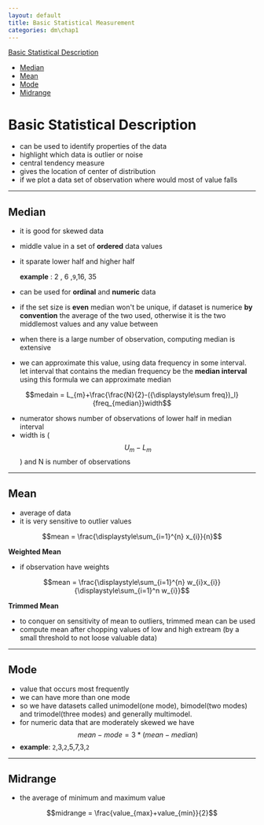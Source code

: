 ```yaml
---
layout: default
title: Basic Statistical Measurement
categories: dm\chap1
---
```

[Basic Statistical Description](#basic-statistical-description)  
 - [Median](#median)  
 - [Mean](#mean)  
 - [Mode](#mode)  
 - [Midrange](#midrange)  

# Basic Statistical Description
- can be used to identify properties of the data
- highlight which data is outlier or noise
- central tendency measure
- gives the location of center of distribution
- if we plot a data set of observation where would most of value falls

---
## Median
 - it is good for skewed data
 - middle value in a set of **ordered** data values
 - it sparate lower half and higher half  
    
    **example**  : 2 , 6 ,`9`,16, 35 

 - can be used for **ordinal** and **numeric** data
 - if the set size is **even** median won't be unique, if dataset is numerice **by convention** the average of the two used, otherwise it is the two middlemost values and any value between

 - when there is a large number of observation, computing median is extensive
 - we can approximate this value, using data frequency in some interval. let interval that contains the median frequency be the **median interval**			using this formula we can approximate median

$$medain = L_{m}+\frac{\frac{N}{2}-({\displaystyle\sum freq})_l}{freq_{median}}width$$

 - numerator shows number of observations of lower half in median interval 
 - width is ($$U_{m}-L_{m}$$) and N is number of observations

---
## Mean
- average of data  
- it is very sensitive to outlier values

$$mean = \frac{\displaystyle\sum_{i=1}^{n} x_{i}}{n}$$  

 **Weighted Mean**
- if observation have weights  

$$mean = \frac{\displaystyle\sum_{i=1}^{n} w_{i}x_{i}}{\displaystyle\sum_{i=1}^n w_{i}}$$  


 **Trimmed Mean**
 - to conquer on sensitivity of mean to outliers, trimmed mean can be used
 - compute mean after chopping values of low and high extream (by a small threshold to not loose valuable data)

---
## Mode
- value that occurs most frequently
- we can have more than one mode
- so we have datasets called unimodel(one mode), bimodel(two modes) and trimodel(three modes) and generally multimodel.
- for numeric data that are moderately skewed we have $$mean - mode = 3 *(mean - median)$$ 
- **example**:   `2`,3,`2`,5,7,3,`2` 

---
## Midrange
 - the average of minimum and maximum value

  $$midrange = \frac{value_{max}+value_{min}}{2}$$


